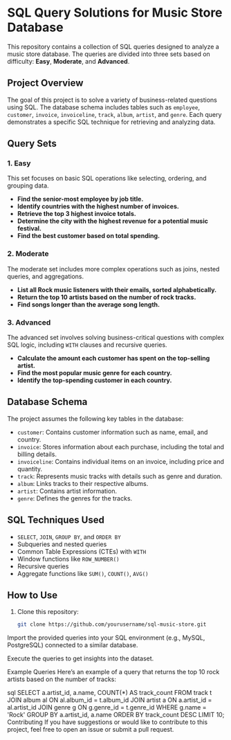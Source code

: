 # SQL Query Solutions for Music Store Database

This repository contains a collection of SQL queries designed to analyze a music store database. The queries are divided into three sets based on difficulty: **Easy**, **Moderate**, and **Advanced**.

## Project Overview

The goal of this project is to solve a variety of business-related questions using SQL. The database schema includes tables such as `employee`, `customer`, `invoice`, `invoiceline`, `track`, `album`, `artist`, and `genre`. Each query demonstrates a specific SQL technique for retrieving and analyzing data.

## Query Sets

### 1. Easy
This set focuses on basic SQL operations like selecting, ordering, and grouping data.

- **Find the senior-most employee by job title.**
- **Identify countries with the highest number of invoices.**
- **Retrieve the top 3 highest invoice totals.**
- **Determine the city with the highest revenue for a potential music festival.**
- **Find the best customer based on total spending.**

### 2. Moderate
The moderate set includes more complex operations such as joins, nested queries, and aggregations.

- **List all Rock music listeners with their emails, sorted alphabetically.**
- **Return the top 10 artists based on the number of rock tracks.**
- **Find songs longer than the average song length.**

### 3. Advanced
The advanced set involves solving business-critical questions with complex SQL logic, including `WITH` clauses and recursive queries.

- **Calculate the amount each customer has spent on the top-selling artist.**
- **Find the most popular music genre for each country.**
- **Identify the top-spending customer in each country.**

## Database Schema

The project assumes the following key tables in the database:

- `customer`: Contains customer information such as name, email, and country.
- `invoice`: Stores information about each purchase, including the total and billing details.
- `invoiceline`: Contains individual items on an invoice, including price and quantity.
- `track`: Represents music tracks with details such as genre and duration.
- `album`: Links tracks to their respective albums.
- `artist`: Contains artist information.
- `genre`: Defines the genres for the tracks.

## SQL Techniques Used

- `SELECT`, `JOIN`, `GROUP BY`, and `ORDER BY`
- Subqueries and nested queries
- Common Table Expressions (CTEs) with `WITH`
- Window functions like `ROW_NUMBER()`
- Recursive queries
- Aggregate functions like `SUM()`, `COUNT()`, `AVG()`

## How to Use

1. Clone this repository:
   ```bash
   git clone https://github.com/yourusername/sql-music-store.git
Import the provided queries into your SQL environment (e.g., MySQL, PostgreSQL) connected to a similar database.

Execute the queries to get insights into the dataset.

Example Queries
Here’s an example of a query that returns the top 10 rock artists based on the number of tracks:

sql
SELECT a.artist_id, a.name, COUNT(*) AS track_count
FROM track t
JOIN album al ON al.album_id = t.album_id
JOIN artist a ON a.artist_id = al.artist_id
JOIN genre g ON g.genre_id = t.genre_id
WHERE g.name = 'Rock'
GROUP BY a.artist_id, a.name
ORDER BY track_count DESC
LIMIT 10;
Contributing
If you have suggestions or would like to contribute to this project, feel free to open an issue or submit a pull request.
